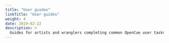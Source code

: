 ```yaml
---
title: "User guides"
linkTitle: "User guides"
weight: 4
date: 2019-02-22
description: >
  Guides for artists and wranglers completing common OpenCue user tasks
---
```

